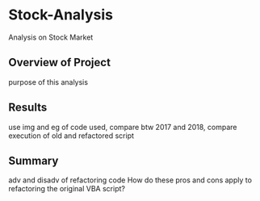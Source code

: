 # Stock-Analysis
Analysis on Stock Market
## Overview of Project
purpose of this analysis
## Results
use img and eg of code used, compare btw 2017 and 2018, compare execution of old and refactored script
## Summary
adv and disadv of refactoring code
How do these pros and cons apply to refactoring the original VBA script?
